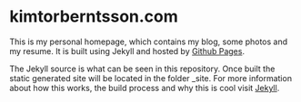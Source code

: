 kimtorberntsson.com
======

This is my personal homepage, which contains my blog, some photos and my resume. It is built using Jekyll and hosted by [Github Pages](https://pages.github.com). 

The Jekyll source is what can be seen in this repository. Once built the static generated site will be located in the folder _site. For more information about how this works, the build process and why this is cool visit [Jekyll](http://jekyllrb.com).